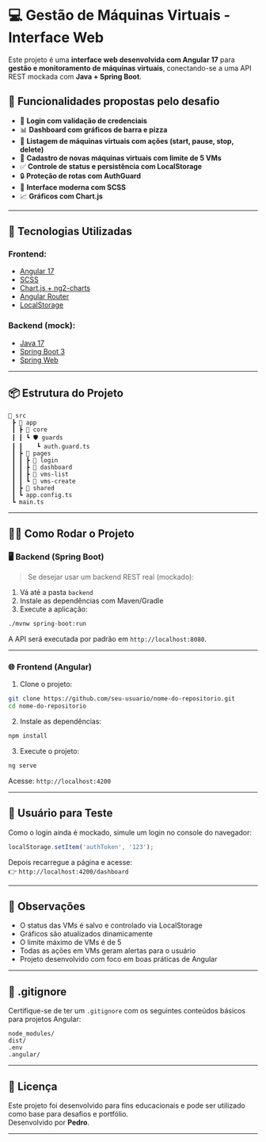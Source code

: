 # 💻 Gestão de Máquinas Virtuais - Interface Web

Este projeto é uma **interface web desenvolvida com Angular 17** para **gestão e monitoramento de máquinas virtuais**, conectando-se a uma API REST mockada com **Java + Spring Boot**.



## 🚀 Funcionalidades propostas pelo desafio 

- 🔐 **Login com validação de credenciais**
- 📊 **Dashboard com gráficos de barra e pizza**
- 📃 **Listagem de máquinas virtuais com ações (start, pause, stop, delete)**
- 🧾 **Cadastro de novas máquinas virtuais com limite de 5 VMs**
- ✅ **Controle de status e persistência com LocalStorage**
- 🔒 **Proteção de rotas com AuthGuard**
- 🎨 **Interface moderna com SCSS**
- 📈 **Gráficos com Chart.js**

---

## 🧪 Tecnologias Utilizadas

### Frontend:
- [Angular 17](https://angular.io/)
- [SCSS](https://sass-lang.com/)
- [Chart.js + ng2-charts](https://valor-software.com/ng2-charts/)
- [Angular Router](https://angular.io/guide/router)
- [LocalStorage](https://developer.mozilla.org/en-US/docs/Web/API/Window/localStorage)

### Backend (mock):
- [Java 17](https://www.oracle.com/java/technologies/javase/jdk17-archive-downloads.html)
- [Spring Boot 3](https://spring.io/projects/spring-boot)
- [Spring Web](https://docs.spring.io/spring-boot/docs/current/reference/htmlsingle/#web)

---

## 📦 Estrutura do Projeto

```
📁 src
 ┣ 📁 app
 ┃ ┣ 📁 core
 ┃ ┃ ┗ 🛡️ guards
 ┃ ┃    ┗ auth.guard.ts
 ┃ ┣ 📁 pages
 ┃ ┃ ┣ 📁 login
 ┃ ┃ ┣ 📁 dashboard
 ┃ ┃ ┣ 📁 vms-list
 ┃ ┃ ┗ 📁 vms-create
 ┃ ┣ 📁 shared
 ┃ ┗ app.config.ts
 ┗ main.ts
```

---

## 🧑‍💻 Como Rodar o Projeto

### 🖥️ Backend (Spring Boot)

> Se desejar usar um backend REST real (mockado):

1. Vá até a pasta `backend`
2. Instale as dependências com Maven/Gradle
3. Execute a aplicação:

```bash
./mvnw spring-boot:run
```

A API será executada por padrão em `http://localhost:8080`.

---

### 🌐 Frontend (Angular)

1. Clone o projeto:

```bash
git clone https://github.com/seu-usuario/nome-do-repositorio.git
cd nome-do-repositorio
```

2. Instale as dependências:

```bash
npm install
```

3. Execute o projeto:

```bash
ng serve
```

Acesse: `http://localhost:4200`

---

## 🧠 Usuário para Teste

Como o login ainda é mockado, simule um login no console do navegador:

```js
localStorage.setItem('authToken', '123');
```

Depois recarregue a página e acesse:  
👉 `http://localhost:4200/dashboard`

---

## 🧾 Observações

- O status das VMs é salvo e controlado via LocalStorage
- Gráficos são atualizados dinamicamente
- O limite máximo de VMs é de 5
- Todas as ações em VMs geram alertas para o usuário
- Projeto desenvolvido com foco em boas práticas de Angular

---

## 📁 .gitignore

Certifique-se de ter um `.gitignore` com os seguintes conteúdos básicos para projetos Angular:

```
node_modules/
dist/
.env
.angular/
```

---

## 📝 Licença

Este projeto foi desenvolvido para fins educacionais e pode ser utilizado como base para desafios e portfólio.  
Desenvolvido por **Pedro**.

---
